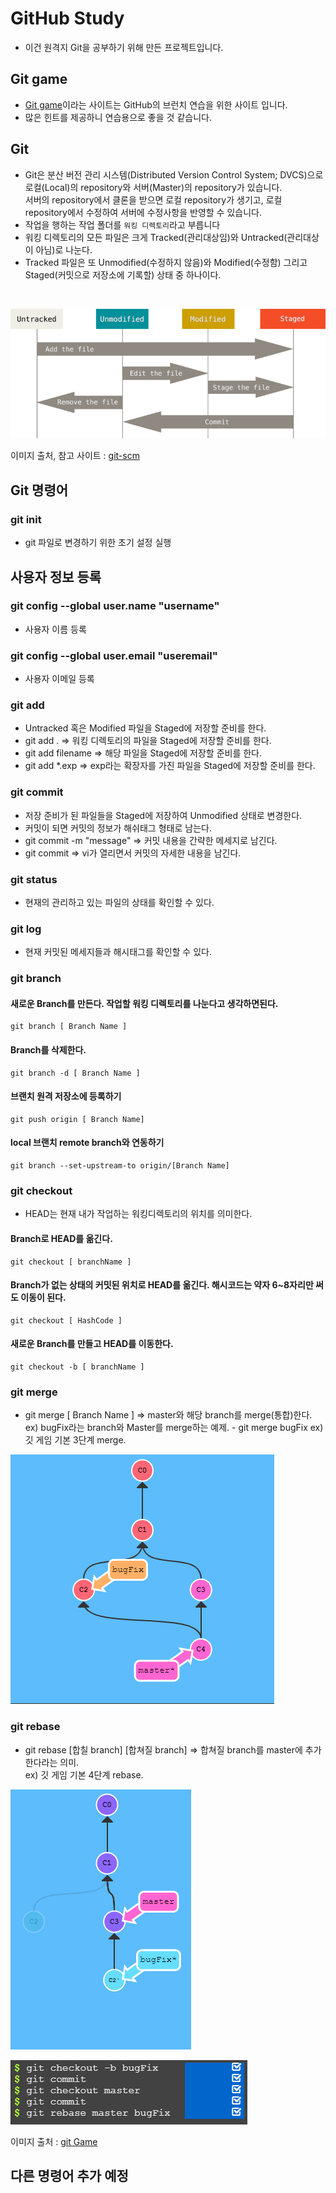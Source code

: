 # GitHub Study
- 이건 원격지 Git을 공부하기 위해 만든 프로젝트입니다.<br>

## Git game
- [Git game](https://learngitbranching.js.org/)이라는 사이트는 GitHub의 브런치 연습을 위한 사이트 입니다.<br>
- 많은 힌트를 제공하니 연습용으로 좋을 것 같습니다.

## Git
- Git은 분산 버전 관리 시스템(Distributed Version Control System; DVCS)으로 로컬(Local)의 repository와 서버(Master)의 repository가 있습니다.<br>
서버의 repository에서 클론을 받으면 로컬 repository가 생기고, 로컬 repository에서 수정하여 서버에 수정사항을 반영할 수 있습니다.
- 작업을 행하는 작업 폴더를 `워킹 디렉토리`라고 부릅니다
- 워킹 디렉토리의 모든 파일은 크게 Tracked(관리대상임)와 Untracked(관리대상이 아님)로 나눈다. 
- Tracked 파일은 또 Unmodified(수정하지 않음)와 Modified(수정함) 그리고 Staged(커밋으로 저장소에 기록할) 상태 중 하나이다. 
<br>

![깃허브의 라이프 사이클](/GitHub-Study/images/lifecycle.png)

이미지 출처, 참고 사이트 : [git-scm](https://git-scm.com/book/ko/v2/Git%EC%9D%98-%EA%B8%B0%EC%B4%88-%EC%88%98%EC%A0%95%ED%95%98%EA%B3%A0-%EC%A0%80%EC%9E%A5%EC%86%8C%EC%97%90-%EC%A0%80%EC%9E%A5%ED%95%98%EA%B8%B0)

## Git 명령어 

### git init 
- git 파일로 변경하기 위한 초기 설정 실행
## 사용자 정보 등록
### git config --global user.name "username"
- 사용자 이름 등록
### git config --global user.email "useremail"
- 사용자 이메일 등록
### git add
- Untracked 혹은 Modified 파일을 Staged에 저장할 준비를 한다.
- git add . => 워킹 디렉토리의 파일을 Staged에 저장할 준비를 한다.
- git add filename => 해당 파일을 Staged에 저장할 준비를 한다.
- git add *.exp => exp라는 확장자를 가진 파일을 Staged에 저장할 준비를 한다.
### git commit
- 저장 준비가 된 파일들을 Staged에 저장하여 Unmodified 상태로 변경한다.
- 커밋이 되면 커밋의 정보가 해쉬태그 형태로 남는다.
- git commit -m "message" => 커밋 내용을 간략한 메세지로 남긴다.
- git commit => vi가 열리면서 커밋의 자세한 내용을 남긴다.
### git status
- 현재의 관리하고 있는 파일의 상태를 확인할 수 있다.
### git log 
- 현재 커밋된 메세지들과 해시태그를 확인할 수 있다.
### git branch
#### 새로운 Branch를 만든다. 작업할 워킹 디렉토리를 나눈다고 생각하면된다.
```
git branch [ Branch Name ]
```
#### Branch를 삭제한다.
```
git branch -d [ Branch Name ]
```
#### 브랜치 원격 저장소에 등록하기
```
git push origin [ Branch Name]
```
#### local 브랜치 remote branch와 연동하기
```
git branch --set-upstream-to origin/[Branch Name]
```


### git checkout
- HEAD는 현재 내가 작업하는 워킹디렉토리의 위치를 의미한다.
#### Branch로 HEAD를 옮긴다.
```
git checkout [ branchName ]
```
#### Branch가 없는 상태의 커밋된 위치로 HEAD를 옮긴다. 해시코드는 약자 6~8자리만 써도 이동이 된다.
```
git checkout [ HashCode ]
```
#### 새로운 Branch를 만들고 HEAD를 이동한다.
```
git checkout -b [ branchName ]
```
### git merge
- git merge [ Branch Name ] => master와 해당 branch를 merge(통합)한다.<br>
ex) bugFix라는 branch와 Master를 merge하는 예제. - git merge bugFix
ex) 깃 게임 기본 3단계 merge.

![Git Game의 깃 기본 3단계](/GitHub-Study/images/gitMerge.png)
<br>

### git rebase
- git rebase [합칠 branch] [합쳐질 branch] => 합쳐질 branch를 master에 추가한다라는 의미.<br>
ex) 깃 게임 기본 4단계 rebase.

![Git Game의 깃 기본 4단계](/GitHub-Study/images/GitRebaseImg.PNG)
<br>

![Git Game의 깃 기본 4단계의 정답](/GitHub-Study/images/GitRebaseAnswer.PNG)
<br>

이미지 출처 : [git Game](https://learngitbranching.js.org/)

## 다른 명령어 추가 예정
